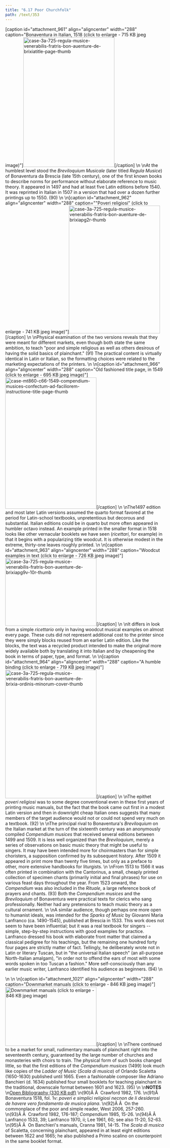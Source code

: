 ```yaml
---
title: "6.17 Poor Churchfolk"
path: /text/353
---
```

[caption id="attachment_961" align="aligncenter" width="288" caption="Bonaventura in Italian, 1518 (click to enlarge - 715 KB jpeg image)"]<a rel="pop-up" href="http://www.humanismforsale.org/text/images_full/6.00_Chapter_Six/Case-3A-725,-Regula-musice-venerabilis-Fratris-Bon-Auenture-de-Brixia...title-page.jpg"><img class="size-full wp-image-961" title="case-3a-725-regula-musice-venerabilis-fratris-bon-auenture-de-brixiatitle-page-thumb" src="http://www.humanismforsale.org/text/wp-content/uploads/2008/09/case-3a-725-regula-musice-venerabilis-fratris-bon-auenture-de-brixiatitle-page-thumb.jpg" alt="case-3a-725-regula-musice-venerabilis-fratris-bon-auenture-de-brixiatitle-page-thumb" width="288" height="409" /></a>[/caption]\n\nAt the humblest level stood the <em>Breviloquium Musicale</em> (later titled <em>Regula Musice</em>) of Bonaventura da Brescia (late 15th century), one of the first known books to describe norms for performance without elaborate reference to music theory. It appeared in 1497 and had at least five Latin editions before 1540. It was reprinted in Italian in 1507 in a version that had over a dozen further printings up to 1550. (90)\n\n[caption id="attachment_962" align="aligncenter" width="288" caption="&quot;Poveri religiosi&quot; (click to enlarge - 741 KB jpeg image)"]<a rel="pop-up" href="http://www.humanismforsale.org/text/images_full/6.00_Chapter_Six/Case-3A-725,-Regula-musice-venerabilis-Fratris-Bon-Auenture-de-Brixia..pg.2r.jpg"><img class="size-full wp-image-962" title="case-3a-725-regula-musice-venerabilis-fratris-bon-auenture-de-brixiapg2r-thumb" src="http://www.humanismforsale.org/text/wp-content/uploads/2008/09/case-3a-725-regula-musice-venerabilis-fratris-bon-auenture-de-brixiapg2r-thumb.jpg" alt="case-3a-725-regula-musice-venerabilis-fratris-bon-auenture-de-brixiapg2r-thumb" width="288" height="403" /></a>[/caption]\n\nPhysical examination of the two versions reveals that they were meant for different markets, even though both state the same ambition, to teach "poor and simple religious as well as others desirous of having the solid basics of plainchant." (91) The practical content is virtually identical in Latin or Italian, so the formatting choices were related to the marketing expectations of the printers.\n\n[caption id="attachment_966" align="aligncenter" width="288" caption="Old fashioned title page, in 1549 (click to enlarge - 695 KB jpeg image)"]<a rel="pop-up" href="http://www.humanismforsale.org/text/images_full/6.00_Chapter_Six/Case-MT860-.C66-1549,-Compendium-musices-confectum-ad-faciliorem-instructione,-title-page.jpg"><img class="size-full wp-image-966" title="case-mt860-c66-1549-compendium-musices-confectum-ad-faciliorem-instructione-title-page-thumb" src="http://www.humanismforsale.org/text/wp-content/uploads/2008/09/case-mt860-c66-1549-compendium-musices-confectum-ad-faciliorem-instructione-title-page-thumb.jpg" alt="case-mt860-c66-1549-compendium-musices-confectum-ad-faciliorem-instructione-title-page-thumb" width="288" height="414" /></a>[/caption]\n\nThe1497 edition and most later Latin versions assumed the quarto format favored at the period for Latin-school textbooks, unpretentious but decorous and substantial. Italian editions could be in quarto but more often appeared in humbler octavo instead. An example printed in the smaller format in 1518 looks like other vernacular booklets we have seen (<em>ricettari</em>, for example) in that it begins with a popularizing title woodcut. It is otherwise modest in the extreme, thirty-one leaves roughly printed.\n\n[caption id="attachment_963" align="aligncenter" width="288" caption="Woodcut examples in text (click to enlarge - 726 KB jpeg image)"]<a rel="pop-up" href="http://www.humanismforsale.org/text/images_full/6.00_Chapter_Six/Case-3A-725,-Regula-musice-venerabilis-Fratris-Bon-Auenture-de-Brixia..pg.9v-10r.jpg"><img class="size-full wp-image-963" title="case-3a-725-regula-musice-venerabilis-fratris-bon-auenture-de-brixiapg9v-10r-thumb" src="http://www.humanismforsale.org/text/wp-content/uploads/2008/09/case-3a-725-regula-musice-venerabilis-fratris-bon-auenture-de-brixiapg9v-10r-thumb.jpg" alt="case-3a-725-regula-musice-venerabilis-fratris-bon-auenture-de-brixiapg9v-10r-thumb" width="288" height="213" /></a>[/caption]\n\nIt differs in look from a simple <em>ricettario</em> only in having woodcut musical examples on almost every page. These cuts did not represent additional cost to the printer since they were simply blocks reused from an earlier Latin edition. Like the blocks, the text was a recycled product intended to make the original more widely available both by translating it into Italian and by cheapening the book in terms of paper, type, and format.\n\n[caption id="attachment_964" align="aligncenter" width="288" caption="A humble binding (click to enlarge - 719 KB jpeg image)"]<a rel="pop-up" href="http://www.humanismforsale.org/text/images_full/6.00_Chapter_Six/Case-3A-725,--Regula-musice-venerabilis-Fratris-Bon-Auenture-de-Brixia-Ordinis-Minorum-cover.jpg"><img class="size-full wp-image-964" title="case-3a-725-regula-musice-venerabilis-fratris-bon-auenture-de-brixia-ordinis-minorum-cover-thumb" src="http://www.humanismforsale.org/text/wp-content/uploads/2008/09/case-3a-725-regula-musice-venerabilis-fratris-bon-auenture-de-brixia-ordinis-minorum-cover-thumb.jpg" alt="case-3a-725-regula-musice-venerabilis-fratris-bon-auenture-de-brixia-ordinis-minorum-cover-thumb" width="288" height="405" /></a>[/caption]\n\nThe epithet <em>poveri religiosi</em> was to some degree conventional even in these first years of printing music manuals, but the fact that the book came out first in a modest Latin version and then in downright cheap Italian ones suggests that many members of the target audience would not or could not spend very much on a textbook. (92)\n\nThe principal rival to Bonaventura's <em>Breviloquium</em> on the Italian market at the turn of the sixteenth century was an anonymously compiled <em>Compendium musices</em> that received several editions between 1499 and 1509. It is less well organized than the <em>Breviloquium</em>, merely a series of observations on basic music theory that might be useful to singers. It may have been intended more for choirmasters than for simple choristers, a supposition confirmed by its subsequent history. After 1509 it appeared in print more than twenty five times, but only as a preface to other, more extensive handbooks for liturgists.\n\nFrom 1513 to 1566 it was often printed in combination with the Cantorinus, a small, cheaply printed collection of specimen chants (primarily initial and final phrases) for use on various feast days throughout the year. From 1523 onward, the <em>Compendium</em> was also included in the <em>Rituale</em>, a large reference book of prayers and chants. (93) Both the <em>Compendium musices</em> and the <em>Breviloquium</em> of Bonaventura were practical texts for clerics who sang professionally. Neither had any pretensions to teach music theory as a cultural ornament.\n\nA similar audience, though perhaps one more open to humanist ideals, was intended for the <em>Sparks of Music</em> by Giovanni Maria Lanfranco (ca. 1490-1545), published at Brescia in 1533. This work does not seem to have been influential; but it was a real textbook for singers -- simple, step-by-step instructions with good examples for practice. Lanfranco dressed his book with elaborate front matter that claimed a classical pedigree for his teachings, but the remaining one hundred forty four pages are strictly matter of fact. Tellingly, he deliberately wrote not in Latin or literary Tuscan, but in "the universal Italian speech" (an all-purpose North-Italian amalgam), "in order not to offend the ears of most with some words spoken in too Tuscan a fashion." More self-consciously than any earlier music writer, Lanfranco identified his audience as beginners. (94)\n<p style="text-align: center;"></p>\n\n\n[caption id="attachment_1021" align="aligncenter" width="288" caption="Downmarket manuals (click to enlarge - 846 KB jpeg image)"]<a rel="pop-up" href="http://www.humanismforsale.org/text/images_full/6.00_Chapter_Six/Case-4A-1022,-Scala-di-mvsica-title-p30-combined.jpg"><img class="size-full wp-image-1021" title="case-4a-1022-scala-di-mvsica-title-p30-combined-thumb" src="http://www.humanismforsale.org/text/wp-content/uploads/2008/09/case-4a-1022-scala-di-mvsica-title-p30-combined-thumb.jpg" alt="Downmarket manuals (click to enlarge - 846 KB jpeg image)" width="288" height="186" /></a>[/caption]\n\nThere continued to be a market for small, rudimentary manuals of plainchant right into the seventeenth century, guaranteed by the large number of churches and monasteries with choirs to train. The physical form of such books changed little, so that the first editions of the <em>Compendium musices</em> (1499) look much like copies of the <em>Ladder of Music</em> (<em>Scala di musica</em>) of Orlando Scaletta (1650-1630) published until 1665. Even a fashionable composer like Adriano Banchieri (d. 1634) published four small booklets for teaching plainchant in the traditional, downscale format between 1601 and 1623. (95)\n\n<strong>NOTES</strong>\n<a href="http://www.humanismforsale.org/bibliography.pdf" target="new">Open Bibliography (330 KB pdf)</a>\n(90)Â Â  Crawford 1982, 176.\n(91)Â  Bonaventura 1518, fol. 1v: <em>poveri e simplici religiosi necnon de li desiderosi de havere vero fondamento de musica plana</em>.\n(92)Â Â  On the commonplace of the poor and simple reader, West 2006, 257-260.\n(93)Â Â  Crawford 1982, 176-187; <em>Compendium</em> 1985, 15-26.\n(94)Â Â  Lanfranco 1533, 39; Lanfranco 1970, ii; Lee 1961, 60; see also 11-20, 52-63.\n(95)Â Â  On Banchieri's manuals, Cranna 1981, 14-15. The <em>Scala di musica</em> of Scaletta, concerning plainchant, appeared in at least eight editions between 1622 and 1665; he also published a Primo scalino on counterpoint in the same booklet format.
